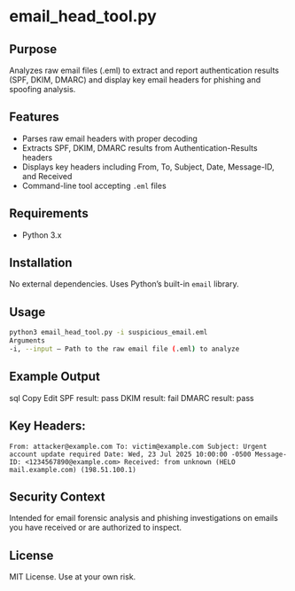 # email_head_tool.py

## Purpose

Analyzes raw email files (.eml) to extract and report authentication results (SPF, DKIM, DMARC) and display key email headers for phishing and spoofing analysis.

## Features

- Parses raw email headers with proper decoding
- Extracts SPF, DKIM, DMARC results from Authentication-Results headers
- Displays key headers including From, To, Subject, Date, Message-ID, and Received
- Command-line tool accepting `.eml` files

## Requirements

- Python 3.x

## Installation

No external dependencies. Uses Python’s built-in `email` library.

## Usage

```bash
python3 email_head_tool.py -i suspicious_email.eml
Arguments
-i, --input – Path to the raw email file (.eml) to analyze
```
## Example Output
sql
Copy
Edit
SPF result: pass
DKIM result: fail
DMARC result: pass

## Key Headers:
`From: attacker@example.com
To: victim@example.com
Subject: Urgent account update required
Date: Wed, 23 Jul 2025 10:00:00 -0500
Message-ID: <1234567890@example.com>
Received: from unknown (HELO mail.example.com) (198.51.100.1)`

## Security Context
Intended for email forensic analysis and phishing investigations on emails you have received or are authorized to inspect.

## License
MIT License. Use at your own risk.
